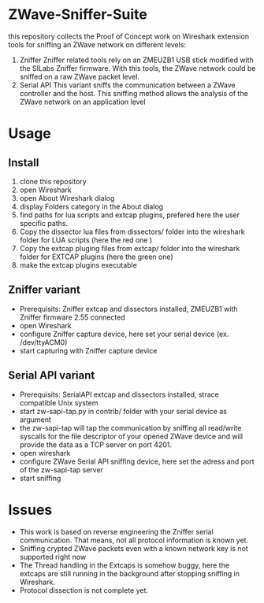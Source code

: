 # ZWave-Sniffer-Suite
this repository collects the Proof of Concept work on Wireshark extension tools for sniffing
an ZWave network on different levels:
1. Zniffer
Zniffer related tools rely on an ZMEUZB1 USB stick modified with the SILabs Zniffer firmware.
With this tools, the ZWave network could be sniffed on a raw ZWave packet level.
2. Serial API
This variant sniffs the communication between a ZWave controller and the host. 
This sniffing method allows the analysis of the ZWave network on an application level

# Usage
## Install
1. clone this repository
2. open Wireshark
3. open About Wireshark dialog
4. display Folders category in the About dialog
5. find paths for lua scripts and extcap plugins, prefered here the user specific paths.
6. Copy the dissector lua files from 
     dissectors/
    folder into the wireshark folder for LUA scripts (here the red one
    )
7. Copy the extcap pluging files from 
     extcap/
    folder into the wireshark folder for EXTCAP plugins (here the green one)
8. make the extcap plugins executable

## Zniffer variant
- Prerequisits: Zniffer extcap and dissectors installed, ZMEUZB1 with Zniffer firmware 2.55 connected
- open Wireshark
- configure Zniffer capture device, here set your serial device (ex. /dev/ttyACM0)
- start capturing with Zniffer capture device

## Serial API variant
- Prerequisits: SerialAPI extcap and dissectors installed, strace compatible Unix system 
- start zw-sapi-tap.py in contrib/ folder with your serial device as argument
- the zw-sapi-tap will tap the communication by sniffing all read/write syscalls for the file descriptor of your
opened ZWave device and will provide the data as a TCP server on port 4201.
- open wireshark
- configure ZWave Serial API sniffing device, here set the adress and port of the zw-sapi-tap server
- start sniffing

# Issues
- This work is based on reverse engineering the Zniffer serial communication. That means, not all protocol
information is known yet. 
- Sniffing crypted ZWave packets even with a known network key is not supported right now
- The Thread handling in the Extcaps is somehow buggy, here the extcaps are still running in the background after
stopping sniffing in Wireshark.
- Protocol dissection is not complete yet.